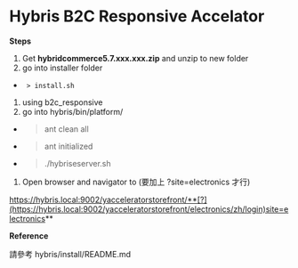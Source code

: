 # Hybris B2C Responsive Accelator

**Steps**

1.  Get **hybridcommerce5.7.xxx.xxx.zip** and unzip to new folder
2.  go into installer folder

*      > install.sh 

1.  using b2c_responsive
2.  go into hybris/bin/platform/

*   > ant clean all
*   > ant initialized
*   > ./hybriseserver.sh

1.  Open browser and navigator to (要加上 ?site=electronics 才行)

[](https://hybris.local:9002/yacceleratorstorefront/?site=electronics)https://hybris.local:9002/yacceleratorstorefront/**[?](https://hybris.local:9002/yacceleratorstorefront/electronics/zh/login)site=electronics**

**Reference**

請參考 hybris/install/README.md